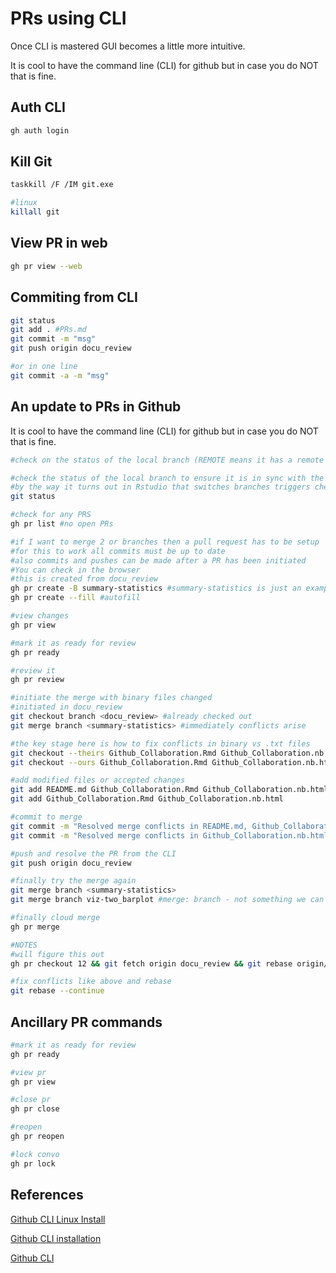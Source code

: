 # PRs using CLI

Once CLI is mastered GUI becomes a little more intuitive.

It is cool to have the command line (CLI) for github but in case you do NOT that is fine.

## Auth CLI

```bash
gh auth login
```

## Kill Git

```bash
taskkill /F /IM git.exe

#linux
killall git
```

## View PR in web

```bash
gh pr view --web
```

## Commiting from CLI

```bash
git status
git add . #PRs.md
git commit -m "msg"
git push origin docu_review

#or in one line
git commit -a -m "msg"
```

## An update to PRs in Github

It is cool to have the command line (CLI) for github but in case you do NOT that is fine.

```bash
#check on the status of the local branch (REMOTE means it has a remote branch and we know this because of the name changes)

#check the status of the local branch to ensure it is in sync with the remote branch
#by the way it turns out in Rstudio that switches branches triggers checkout in the CLI
git status

#check for any PRS
gh pr list #no open PRs

#if I want to merge 2 or branches then a pull request has to be setup
#for this to work all commits must be up to date
#also commits and pushes can be made after a PR has been initiated
#You can check in the browser 
#this is created from docu_review
gh pr create -B summary-statistics #summary-statistics is just an example
gh pr create --fill #autofill

#view changes
gh pr view

#mark it as ready for review
gh pr ready

#review it
gh pr review

#initiate the merge with binary files changed
#initiated in docu_review
git checkout branch <docu_review> #already checked out
git merge branch <summary-statistics> #immediately conflicts arise 

#the key stage here is how to fix conflicts in binary vs .txt files
git checkout --theirs Github_Collaboration.Rmd Github_Collaboration.nb.html Github_Collaboration.pdf
git checkout --ours Github_Collaboration.Rmd Github_Collaboration.nb.html

#add modified files or accepted changes
git add README.md Github_Collaboration.Rmd Github_Collaboration.nb.html Github_Collaboration.pdf
git add Github_Collaboration.Rmd Github_Collaboration.nb.html

#commit to merge
git commit -m "Resolved merge conflicts in README.md, Github_Collaboration.pdf, Github_Collaboration.nb.html, and Github_Collaboration.Rmd"
git commit -m "Resolved merge conflicts in Github_Collaboration.nb.html, and Github_Collaboration.Rmd"

#push and resolve the PR from the CLI
git push origin docu_review

#finally try the merge again
git merge branch <summary-statistics>
git merge branch viz-two_barplot #merge: branch - not something we can merge

#finally cloud merge
gh pr merge

#NOTES
#will figure this out
gh pr checkout 12 && git fetch origin docu_review && git rebase origin/docu_review

#fix conflicts like above and rebase
git rebase --continue
```

## Ancillary PR commands

```bash
#mark it as ready for review
gh pr ready

#view pr
gh pr view

#close pr
gh pr close

#reopen
gh pr reopen

#lock convo
gh pr lock
```

## References

[Github CLI Linux Install](https://github.com/cli/cli/blob/trunk/docs/install_linux.md)

[Github CLI installation](https://github.com/cli/cli#installation)

[Github CLI](https://cli.github.com/)

